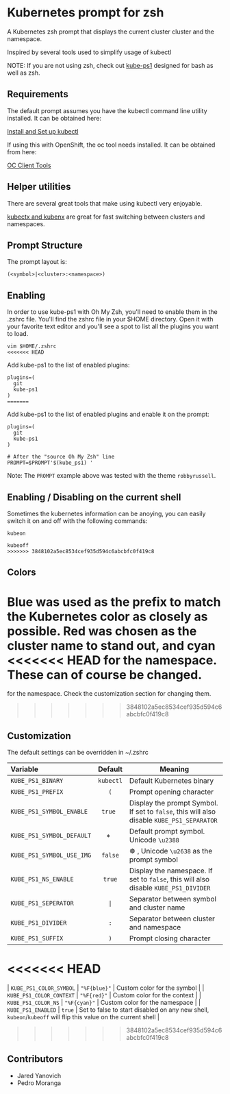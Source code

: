 # Kubernetes prompt for zsh

A Kubernetes zsh prompt that displays the current cluster cluster
and the namespace.

Inspired by several tools used to simplify usage of kubectl

NOTE: If you are not using zsh, check out [kube-ps1](https://github.com/jonmosco/kube-ps1)
designed for bash as well as zsh.

## Requirements

The default prompt assumes you have the kubectl command line utility installed.  It
can be obtained here:

[Install and Set up kubectl](https://kubernetes.io/docs/tasks/tools/install-kubectl/)

If using this with OpenShift, the oc tool needs installed.  It can be obtained from here:

[OC Client Tools](https://www.openshift.org/download.html)

## Helper utilities

There are several great tools that make using kubectl very enjoyable.

[kubectx and kubenx](https://github.com/ahmetb/kubectx) are great for
fast switching between clusters and namespaces.

## Prompt Structure

The prompt layout is:

```
(<symbol>|<cluster>:<namespace>)
```

## Enabling

In order to use kube-ps1 with Oh My Zsh, you'll need to enable them in the
.zshrc file. You'll find the zshrc file in your $HOME directory. Open it with
your favorite text editor and you'll see a spot to list all the plugins you
want to load.

```shell
vim $HOME/.zshrc
<<<<<<< HEAD
```

Add kube-ps1 to the list of enabled plugins:

```shell
plugins=(
  git
  kube-ps1
)
=======
```

Add kube-ps1 to the list of enabled plugins and enable it on the prompt:

```shell
plugins=(
  git
  kube-ps1
)

# After the "source Oh My Zsh" line
PROMPT=$PROMPT'$(kube_ps1) '
```

Note: The `PROMPT` example above was tested with the theme `robbyrussell`.

## Enabling / Disabling on the current shell

Sometimes the kubernetes information can be anoying, you can easily 
switch it on and off with the following commands:

```shell
kubeon
```

```shell
kubeoff
>>>>>>> 3848102a5ec8534cef935d594c6abcbfc0f419c8
```

## Colors

Blue was used as the prefix to match the Kubernetes color as closely as
possible. Red was chosen as the cluster name to stand out, and cyan
<<<<<<< HEAD
for the namespace.  These can of course be changed.
=======
for the namespace. Check the customization section for changing them.
>>>>>>> 3848102a5ec8534cef935d594c6abcbfc0f419c8

## Customization

The default settings can be overridden in ~/.zshrc

| Variable | Default | Meaning |
| :------- | :-----: | ------- |
| `KUBE_PS1_BINARY` | `kubectl` | Default Kubernetes binary |
| `KUBE_PS1_PREFIX` | `(` | Prompt opening character  |
| `KUBE_PS1_SYMBOL_ENABLE` | `true ` | Display the prompt Symbol. If set to `false`, this will also disable `KUBE_PS1_SEPARATOR` |
| `KUBE_PS1_SYMBOL_DEFAULT` | `⎈ ` | Default prompt symbol. Unicode `\u2388` |
| `KUBE_PS1_SYMBOL_USE_IMG` | `false` | ☸️  ,  Unicode `\u2638` as the prompt symbol |
| `KUBE_PS1_NS_ENABLE` | `true` | Display the namespace. If set to `false`, this will also disable `KUBE_PS1_DIVIDER` |
| `KUBE_PS1_SEPERATOR` | `\|` | Separator between symbol and cluster name |
| `KUBE_PS1_DIVIDER` | `:` | Separator between cluster and namespace |
| `KUBE_PS1_SUFFIX` | `)` | Prompt closing character |
<<<<<<< HEAD
=======
| `KUBE_PS1_COLOR_SYMBOL` | `"%F{blue}"` | Custom color for the symbol |
| `KUBE_PS1_COLOR_CONTEXT` | `"%F{red}"` | Custom color for the context |
| `KUBE_PS1_COLOR_NS` | `"%F{cyan}"` | Custom color for the namespace |
| `KUBE_PS1_ENABLED` | `true` | Set to false to start disabled on any new shell, `kubeon`/`kubeoff` will flip this value on the current shell |
>>>>>>> 3848102a5ec8534cef935d594c6abcbfc0f419c8

## Contributors

- Jared Yanovich
- Pedro Moranga
